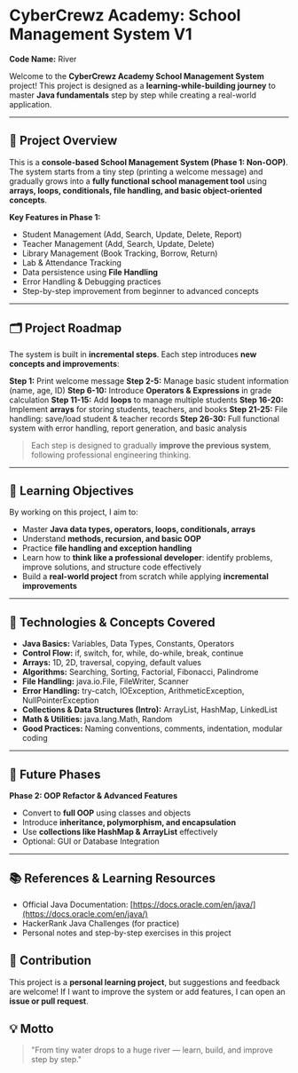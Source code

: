 # CyberCrewz Academy: School Management System V1
**Code Name:** River

Welcome to the **CyberCrewz Academy School Management System** project!
This project is designed as a **learning-while-building journey** to master **Java fundamentals** step by step while creating a real-world application.

---

## 🚀 Project Overview
This is a **console-based School Management System (Phase 1: Non-OOP)**.
The system starts from a tiny step (printing a welcome message) and gradually grows into a **fully functional school management tool** using **arrays, loops, conditionals, file handling, and basic object-oriented concepts**.

**Key Features in Phase 1:**
- Student Management (Add, Search, Update, Delete, Report)
- Teacher Management (Add, Search, Update, Delete)
- Library Management (Book Tracking, Borrow, Return)
- Lab & Attendance Tracking
- Data persistence using **File Handling**
- Error Handling & Debugging practices
- Step-by-step improvement from beginner to advanced concepts

---

## 🗂 Project Roadmap
The system is built in **incremental steps**. Each step introduces **new concepts and improvements**:

**Step 1:** Print welcome message
**Step 2-5:** Manage basic student information (name, age, ID)
**Step 6-10:** Introduce **Operators & Expressions** in grade calculation
**Step 11-15:** Add **loops** to manage multiple students
**Step 16-20:** Implement **arrays** for storing students, teachers, and books
**Step 21-25:** File handling: save/load student & teacher records
**Step 26-30:** Full functional system with error handling, report generation, and basic analysis

> Each step is designed to gradually **improve the previous system**, following professional engineering thinking.

---

## 🧠 Learning Objectives
By working on this project, I aim to:
- Master **Java data types, operators, loops, conditionals, arrays**
- Understand **methods, recursion, and basic OOP**
- Practice **file handling and exception handling**
- Learn how to **think like a professional developer**: identify problems, improve solutions, and structure code effectively
- Build a **real-world project** from scratch while applying **incremental improvements**

---

## 📂 Technologies & Concepts Covered
- **Java Basics:** Variables, Data Types, Constants, Operators
- **Control Flow:** if, switch, for, while, do-while, break, continue
- **Arrays:** 1D, 2D, traversal, copying, default values
- **Algorithms:** Searching, Sorting, Factorial, Fibonacci, Palindrome
- **File Handling:** java.io.File, FileWriter, Scanner
- **Error Handling:** try-catch, IOException, ArithmeticException, NullPointerException
- **Collections & Data Structures (Intro):** ArrayList, HashMap, LinkedList
- **Math & Utilities:** java.lang.Math, Random
- **Good Practices:** Naming conventions, comments, indentation, modular coding

---

## 🎯 Future Phases
**Phase 2: OOP Refactor & Advanced Features**
- Convert to **full OOP** using classes and objects
- Introduce **inheritance, polymorphism, and encapsulation**
- Use **collections like HashMap & ArrayList** effectively
- Optional: GUI or Database Integration

---

## 📚 References & Learning Resources
- Official Java Documentation: [https://docs.oracle.com/en/java/](https://docs.oracle.com/en/java/)
- HackerRank Java Challenges (for practice)
- Personal notes and step-by-step exercises in this project

## 🤝 Contribution
This project is a **personal learning project**, but suggestions and feedback are welcome!
If I want to improve the system or add features, I can open an **issue or pull request**.

## 💡 Motto
> "From tiny water drops to a huge river — learn, build, and improve step by step."

